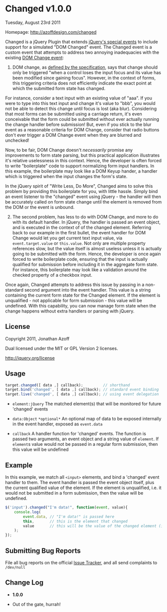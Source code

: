 Changed v1.0.0
=================
Tuesday, August 23rd 2011

Homepage: <http://azoffdesign.com/changed>

Changed is a jQuery Plugin that extends [jQuery's special events](http://benalman.com/news/2010/03/jquery-special-events/) to include support for a simulated "DOM Changed" event. The Changed event is a custom event that attempts to address two annoying inadequacies with the existing [DOM Change event](http://www.w3.org/TR/DOM-Level-2-Events/events.html#Events-eventgroupings-htmlevents):

1) DOM change, as [defined by the specification](http://www.w3.org/TR/DOM-Level-2-Events/events.html#Events-eventgroupings-htmlevents), says that change should only be triggered "when a control loses the input focus and its value has been modified since gaining focus". However, in the context of forms, this triggering criteria does not efficiently indicate the exact point at which the submitted form state has changed. 

For instance, consider a text input with an existing value of "aaa". If you were to type into this text input and change it's value to "bbb", you would not be able to detect this change until focus is lost (aka blur). Considering that most forms can be submitted using a carriage return, it's even conceivable that the form could be submitted without ever actually running the change handler before submission! But, even if you stick to the blur event as a reasonable criteria for DOM Change, consider that radio buttons don't ever trigger a DOM Change event when they are blurred and unchecked!

Now, to be fair, DOM Change doesn't *necessarily* promise any improvements to form state parsing, but this practical application illustrates it's relative uselessness in this context. Hence, the developer is often forced to write "boilerplate" code to support normalizing form input handlers. In this example, the boilerplate may look like a DOM Keyup hander, a handler which is triggered when the input changes the form's state.

In the jQuery spirit of "Write Less, Do More", Changed aims to solve this problem by providing this boilerplate for you, with
little hassle. Simply bind an event listener to the "changed" event using jQuery - the handler will then be accurately called on form state change until the element is removed from the DOM or the event is unbound.

2) The second problem, has less to do with DOM Change, and more to do with its default handler. In jQuery, the handler is passed
an event object, and is executed in the context of of the changed element. Referring back to our example in the first bullet, the event handler for DOM Change would let you get current text input value, via `event.target.value` or `this.value`. Not only are multiple property references slow, but the value itself is almost useless unless it is actually going to be submitted with the form. Hence, the developer is once again forced to write boilerplate code, ensuring that the input is actually qualified for submission before including it in the aggregate form state. For instance, this boilerplate may look like a validation around the checked property of a checkbox input.

Once again, Changed attempts to address this issue by passing in a non-standard second argument into the event handler. This value is a string containing the current form state for the Changed element. If the element is unqualified - not applicable for form submission - this value will be undefined. With this capability, you can now manage form state when the change happens without extra handlers or parsing with jQuery.
 
License
-------
Copyright 2011, Jonathan Azoff

Dual licensed under the MIT or GPL Version 2 licenses.

<http://jquery.org/license>

Usage
-----
```javascript
target.changed([ data ,] callback);         // shorthand
target.bind('changed', [ data ,] callback); // standard event binding
target.live('changed', [ data ,] callback); // using event delegation
```

+ `element:jQuery`
    The matched element(s) that will be monitored for future 'changed' events

+ `data:Object` `*optional*`
    An optional map of data to be exposed internally in the event handler, exposed as `event.data`

+ `callback`
    A handler function for 'changed' events. The function is passed two arguments, an event object and
    a string value of `element`. If `element`s value would not be passed in a regular form submission,
    then this value will be undefined

Example
------
In this example, we match all `<input>` elements, and bind a 'changed' event handler to them. The event
handler is passed the event object itself, plus the current qualified value of the element. If the element
is unqualified, i.e. it would not be submitted in a form submission, then the value will be undefined.

```javascript
$('input').changed("I'm data!", function(event, value){
    console.log(
        event.data, // "I'm data!" is passed here
        this,       // this is the element that changed
        value       // this will be the value of the changed element (if qualified)
    );
});
```

Submitting Bug Reports
----------------------
File all bug reports on the official [Issue Tracker](./issues), and all send complaints to `/dev/null`

Change Log
----------
 * __1.0.0__
  - Out of the gate, hurrah!